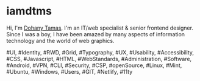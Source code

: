 # iamdtms

Hi, I'm [Dohany Tamas](https://iamdtms.hu/). I'm an IT/web specialist & senior frontend designer. Since I was a boy, I have been amazed by many aspects of information technology and the world of web graphics.

#UI, #Identity, #RWD, #Grid, #Typography, #UX, #Usability, #Accessibility, #CSS, #Javascript, #HTML, #WebStandards,  #Administration, #Software, #Android, #VPN, #CLI, #Security, #CSP, #openSource, #Linux, #Mint, #Ubuntu, #Windows, #Users, #GIT, #Netlify, #11ty
